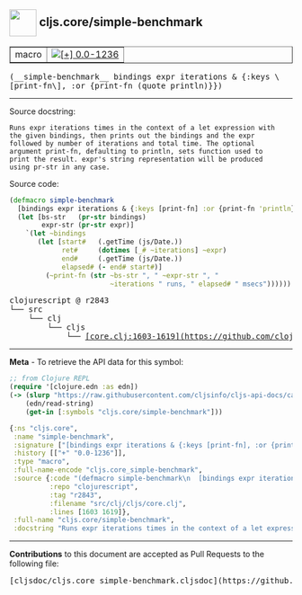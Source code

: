 ## <img width="48px" valign="middle" src="http://i.imgur.com/Hi20huC.png"> cljs.core/simple-benchmark

 <table border="1">
<tr>

<td>macro</td>
<td><a href="https://github.com/cljsinfo/cljs-api-docs/tree/0.0-1236"><img valign="middle" alt="[+] 0.0-1236" src="https://img.shields.io/badge/+-0.0--1236-lightgrey.svg"></a> </td>
</tr>
</table>

 <samp>
(__simple-benchmark__ bindings expr iterations & {:keys \[print-fn\], :or {print-fn (quote println)}})<br>
</samp>

---




Source docstring:

```
Runs expr iterations times in the context of a let expression with
the given bindings, then prints out the bindings and the expr
followed by number of iterations and total time. The optional
argument print-fn, defaulting to println, sets function used to
print the result. expr's string representation will be produced
using pr-str in any case.
```

Source code:

```clj
(defmacro simple-benchmark
  [bindings expr iterations & {:keys [print-fn] :or {print-fn 'println}}]
  (let [bs-str   (pr-str bindings)
        expr-str (pr-str expr)]
    `(let ~bindings
       (let [start#   (.getTime (js/Date.))
             ret#     (dotimes [_# ~iterations] ~expr)
             end#     (.getTime (js/Date.))
             elapsed# (- end# start#)]
         (~print-fn (str ~bs-str ", " ~expr-str ", "
                         ~iterations " runs, " elapsed# " msecs"))))))
```

 <pre>
clojurescript @ r2843
└── src
    └── clj
        └── cljs
            └── <ins>[core.clj:1603-1619](https://github.com/clojure/clojurescript/blob/r2843/src/clj/cljs/core.clj#L1603-L1619)</ins>
</pre>


---

__Meta__ - To retrieve the API data for this symbol:

```clj
;; from Clojure REPL
(require '[clojure.edn :as edn])
(-> (slurp "https://raw.githubusercontent.com/cljsinfo/cljs-api-docs/catalog/cljs-api.edn")
    (edn/read-string)
    (get-in [:symbols "cljs.core/simple-benchmark"]))
```

```clj
{:ns "cljs.core",
 :name "simple-benchmark",
 :signature ["[bindings expr iterations & {:keys [print-fn], :or {print-fn (quote println)}}]"],
 :history [["+" "0.0-1236"]],
 :type "macro",
 :full-name-encode "cljs.core_simple-benchmark",
 :source {:code "(defmacro simple-benchmark\n  [bindings expr iterations & {:keys [print-fn] :or {print-fn 'println}}]\n  (let [bs-str   (pr-str bindings)\n        expr-str (pr-str expr)]\n    `(let ~bindings\n       (let [start#   (.getTime (js/Date.))\n             ret#     (dotimes [_# ~iterations] ~expr)\n             end#     (.getTime (js/Date.))\n             elapsed# (- end# start#)]\n         (~print-fn (str ~bs-str \", \" ~expr-str \", \"\n                         ~iterations \" runs, \" elapsed# \" msecs\"))))))",
          :repo "clojurescript",
          :tag "r2843",
          :filename "src/clj/cljs/core.clj",
          :lines [1603 1619]},
 :full-name "cljs.core/simple-benchmark",
 :docstring "Runs expr iterations times in the context of a let expression with\nthe given bindings, then prints out the bindings and the expr\nfollowed by number of iterations and total time. The optional\nargument print-fn, defaulting to println, sets function used to\nprint the result. expr's string representation will be produced\nusing pr-str in any case."}

```

---

__Contributions__ to this document are accepted as Pull Requests to the following file:

 <pre>
[cljsdoc/cljs.core_simple-benchmark.cljsdoc](https://github.com/cljsinfo/cljs-api-docs/blob/master/cljsdoc/cljs.core_simple-benchmark.cljsdoc)
</pre>


